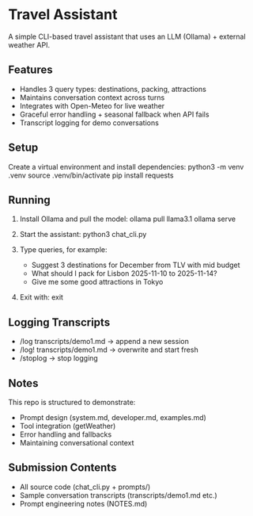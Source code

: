 # Travel Assistant

A simple CLI-based travel assistant that uses an LLM (Ollama) + external weather API.

## Features
- Handles 3 query types: destinations, packing, attractions
- Maintains conversation context across turns
- Integrates with Open-Meteo for live weather
- Graceful error handling + seasonal fallback when API fails
- Transcript logging for demo conversations

## Setup
Create a virtual environment and install dependencies:
python3 -m venv .venv
source .venv/bin/activate
pip install requests

## Running
1. Install Ollama and pull the model:
   ollama pull llama3.1
   ollama serve

2. Start the assistant:
   python3 chat_cli.py

3. Type queries, for example:
   - Suggest 3 destinations for December from TLV with mid budget
   - What should I pack for Lisbon 2025-11-10 to 2025-11-14?
   - Give me some good attractions in Tokyo

4. Exit with: exit

## Logging Transcripts
- /log transcripts/demo1.md → append a new session
- /log! transcripts/demo1.md → overwrite and start fresh
- /stoplog → stop logging

## Notes
This repo is structured to demonstrate:
- Prompt design (system.md, developer.md, examples.md)
- Tool integration (getWeather)
- Error handling and fallbacks
- Maintaining conversational context

## Submission Contents
- All source code (chat_cli.py + prompts/)
- Sample conversation transcripts (transcripts/demo1.md etc.)
- Prompt engineering notes (NOTES.md)  